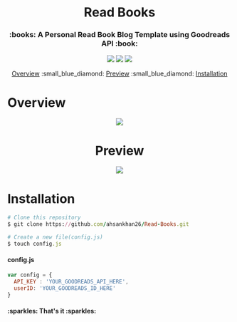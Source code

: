 <h1 id="title" align="center">Read Books</h1>


<h3 align="center">:books: A Personal Read Book Blog Template using Goodreads API :book:</h3>
<p align="center">
  <a href="#title"><img src="https://forthebadge.com/images/badges/made-with-javascript.svg"></a>
  <a href="#title"><img src="https://forthebadge.com/images/badges/built-with-love.svg"></a>
  <a href="#title"><img src="https://forthebadge.com/images/badges/uses-html.svg"></a>
</p>
<p align="center">
  <a href="#overview">Overview</a> :small_blue_diamond:
  <a href="#preview">Preview</a> :small_blue_diamond:
  <a href="#installation">Installation</a>
</p>

<h1 id="overview">Overview</h1>
<p align="center">
<img src="https://user-images.githubusercontent.com/28962172/89716051-6be15100-d9c3-11ea-9dee-183e07866daa.gif"/>
</p>


<h1 id="preview" align="center">Preview</h1>
<p align="center">
  <a href="https://ahsankhan.me/books"><img src="https://forthebadge.com/images/badges/check-it-out.svg"></a>
</p>

<h1 id="installation">Installation</h1>

```ruby
# Clone this repository
$ git clone https://github.com/ahsankhan26/Read-Books.git

# Create a new file(config.js)
$ touch config.js
```

<h4>config.js</h4>

```javascript
var config = {
  API_KEY : 'YOUR_GOODREADS_API_HERE',
  userID: 'YOUR_GOODREADS_ID_HERE'
}
```
<h4>:sparkles: That's it :sparkles:</h4>

